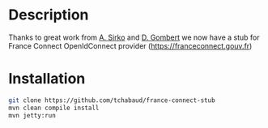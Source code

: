 # Description

Thanks to great work from [A. Sirko](https://github.com/asirko) and [D. Gombert](https://github.com/dgombert) we now have 
a stub for France Connect OpenIdConnect provider (https://franceconnect.gouv.fr)

# Installation

```sh
git clone https://github.com/tchabaud/france-connect-stub
mvn clean compile install
mvn jetty:run
```
